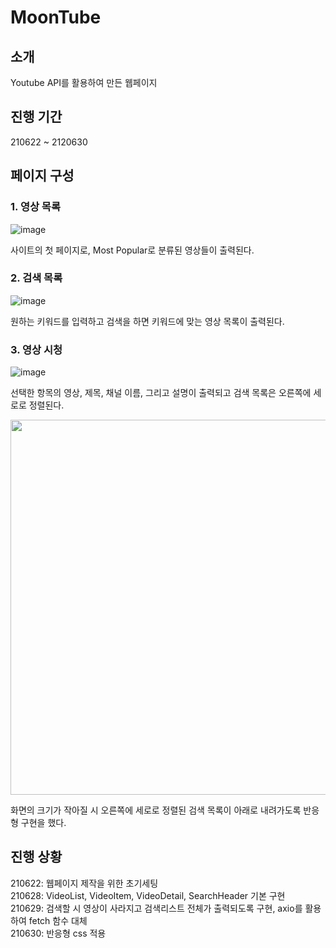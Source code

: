 # MoonTube

## 소개
Youtube API를 활용하여 만든 웹페이지

## 진행 기간
210622 ~ 2120630

## 페이지 구성
### 1. 영상 목록
![image](https://user-images.githubusercontent.com/80687334/130794098-fa2ff6b1-2386-4fdf-afdf-a718d018e943.png)

사이트의 첫 페이지로, Most Popular로 분류된 영상들이 출력된다.

### 2. 검색 목록
![image](https://user-images.githubusercontent.com/80687334/130799753-24a19577-cb9c-4825-b58c-81f4ee99bd39.png)

원하는 키워드를 입력하고 검색을 하면 키워드에 맞는 영상 목록이 출력된다.

### 3. 영상 시청
![image](https://user-images.githubusercontent.com/80687334/130800593-3f99aa35-e75a-4f9c-8daa-67d33158effe.png)

선택한 항목의 영상, 제목, 채널 이름, 그리고 설명이 출력되고 검색 목록은 오른쪽에 세로로 정렬된다.

<img width="600" src="https://user-images.githubusercontent.com/80687334/130801683-722ccede-5688-4b80-9166-8960cc19b00e.png" />

화면의 크기가 작아질 시 오른쪽에 세로로 정렬된 검색 목록이 아래로 내려가도록 반응형 구현을 했다.


## 진행 상황
210622: 웹페이지 제작을 위한 초기세팅 <br />
210628: VideoList, VideoItem, VideoDetail, SearchHeader 기본 구현 <br />
210629: 검색할 시 영상이 사라지고 검색리스트 전체가 출력되도록 구현, axio를 활용하여 fetch 함수 대체 <br />
210630: 반응형 css 적용
